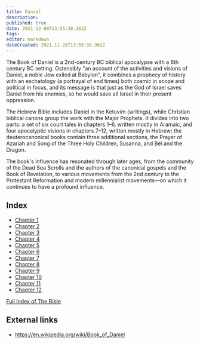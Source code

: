 ```yaml
---
title: Daniel
description: 
published: true
date: 2021-12-08T13:55:38.362Z
tags: 
editor: markdown
dateCreated: 2021-11-28T13:55:38.362Z
---
```


The Book of Daniel is a 2nd-century BC biblical apocalypse with a 6th century BC setting. Ostensibly "an account of the activities and visions of Daniel, a noble Jew exiled at Babylon", it combines a prophecy of history with an eschatology (a portrayal of end times) both cosmic in scope and political in focus, and its message is that just as the God of Israel saves Daniel from his enemies, so he would save all Israel in their present oppression.

The Hebrew Bible includes Daniel in the Ketuvim (writings), while Christian biblical canons group the work with the Major Prophets. It divides into two parts: a set of six court tales in chapters 1–6, written mostly in Aramaic, and four apocalyptic visions in chapters 7–12, written mostly in Hebrew; the deuterocanonical books contain three additional sections, the Prayer of Azariah and Song of the Three Holy Children, Susanna, and Bel and the Dragon.

The book's influence has resonated through later ages, from the community of the Dead Sea Scrolls and the authors of the canonical gospels and the Book of Revelation, to various movements from the 2nd century to the Protestant Reformation and modern millennialist movements—on which it continues to have a profound influence.

## Index

- [Chapter 1](/Bible/Daniel/1)
- [Chapter 2](/Bible/Daniel/2)
- [Chapter 3](/Bible/Daniel/3)
- [Chapter 4](/Bible/Daniel/4)
- [Chapter 5](/Bible/Daniel/5)
- [Chapter 6](/Bible/Daniel/6)
- [Chapter 7](/Bible/Daniel/7)
- [Chapter 8](/Bible/Daniel/8)
- [Chapter 9](/Bible/Daniel/9)
- [Chapter 10](/Bible/Daniel/10)
- [Chapter 11](/Bible/Daniel/11)
- [Chapter 12](/Bible/Daniel/12)



[Full Index of The Bible](/en/index/bible)


## External links

- https://en.wikipedia.org/wiki/Book_of_Daniel